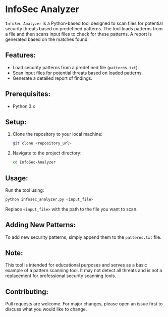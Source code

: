 
# InfoSec Analyzer

`InfoSec Analyzer` is a Python-based tool designed to scan files for potential security threats based on predefined patterns. The tool loads patterns from a file and then scans input files to check for these patterns. A report is generated based on the matches found.

## Features:
- Load security patterns from a predefined file (`patterns.txt`).
- Scan input files for potential threats based on loaded patterns.
- Generate a detailed report of findings.

## Prerequisites:
- Python 3.x

## Setup:
1. Clone the repository to your local machine:
    ```bash
    git clone <repository_url>
    ```
2. Navigate to the project directory:
    ```bash
    cd InfoSec-Analyzer
    ```

## Usage:
Run the tool using:
```bash
python infosec_analyzer.py <input_file>
```
Replace `<input_file>` with the path to the file you want to scan.

## Adding New Patterns:
To add new security patterns, simply append them to the `patterns.txt` file.

## Note:
This tool is intended for educational purposes and serves as a basic example of a pattern scanning tool. It may not detect all threats and is not a replacement for professional security scanning tools.

## Contributing:
Pull requests are welcome. For major changes, please open an issue first to discuss what you would like to change.

